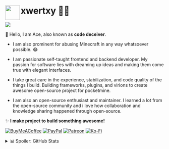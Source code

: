 <h1><img src="https://github.com/xwertxy/xwertxy/assets/143252455/68a7dde2-2ade-4f1a-8ede-4554d617e099" height="46" width="46" align="left">xwertxy 👨‍💻</h1> 

[![](https://visitcount.itsvg.in/api?id=xqwtxon&icon=0&color=6)](https://visitcount.itsvg.in)

👋 Hello, I am Ace, also known as **code deceiver**. 

- I am also prominent for abusing Minecraft in any way whatsoever possible. 😂

- I am passionate self-taught frontend and backend developer. My passion for software lies with dreaming up ideas and making them come true with elegant interfaces. 

- I take great care in the experience, stabilization, and code quality of the things I build. Building frameworks, plugins, and virions to create awesome open-source project for pocketmine.

- I am also an open-source enthusiast and maintainer. I learned a lot from the open-source community and i love how collaboration and knowledge sharing happened through open-source.

✨ **I make project to build something awesome!**

  [![BuyMeACoffee](https://img.shields.io/badge/Buy%20Me%20a%20Coffee-ffdd00?style=for-the-badge&logo=buy-me-a-coffee&logoColor=black)](https://buymeacoffee.com/xwertxy) [![PayPal](https://img.shields.io/badge/PayPal-00457C?style=for-the-badge&logo=paypal&logoColor=white)](https://paypal.me/xwertxy) [![Patreon](https://img.shields.io/badge/Patreon-F96854?style=for-the-badge&logo=patreon&logoColor=white)](https://patreon.com/xwertxy) [![Ko-Fi](https://img.shields.io/badge/Ko--fi-F16061?style=for-the-badge&logo=ko-fi&logoColor=white)](https://ko-fi.com/xwertxy) 

<details>
<summary>📊 Spoiler: GitHub Stats</summary>
  
![](https://github-readme-stats.vercel.app/api?username=xqwtxon&theme=default&hide_border=false&include_all_commits=false&count_private=false)<br/>
![](https://github-readme-streak-stats.herokuapp.com/?user=xqwtxon&theme=default&hide_border=false)<br/>
![](https://github-readme-stats.vercel.app/api/top-langs/?username=xqwtxon&theme=default&hide_border=false&include_all_commits=false&count_private=false&layout=compact)
![](https://github-profile-trophy.vercel.app/?username=xqwtxon&theme=onedark&no-frame=false&no-bg=true&margin-w=4)
![](https://github-contributor-stats.vercel.app/api?username=xqwtxon&limit=5&theme=flat&combine_all_yearly_contributions=true)

</details>
